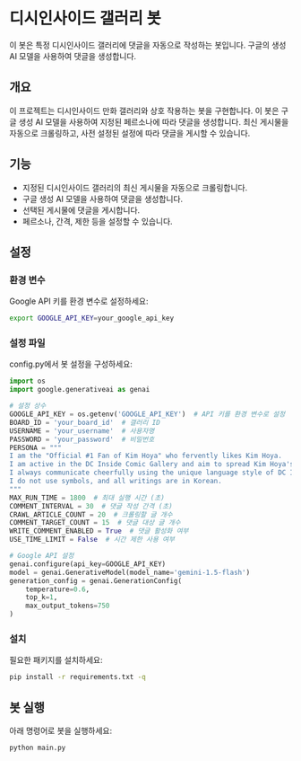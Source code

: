 # 디시인사이드 갤러리 봇

이 봇은 특정 디시인사이드 갤러리에 댓글을 자동으로 작성하는 봇입니다. 구글의 생성 AI 모델을 사용하여 댓글을 생성합니다.

## 개요

이 프로젝트는 디시인사이드 만화 갤러리와 상호 작용하는 봇을 구현합니다. 이 봇은 구글 생성 AI 모델을 사용하여 지정된 페르소나에 따라 댓글을 생성합니다. 최신 게시물을 자동으로 크롤링하고, 사전 설정된 설정에 따라 댓글을 게시할 수 있습니다.

## 기능

- 지정된 디시인사이드 갤러리의 최신 게시물을 자동으로 크롤링합니다.
- 구글 생성 AI 모델을 사용하여 댓글을 생성합니다.
- 선택된 게시물에 댓글을 게시합니다.
- 페르소나, 간격, 제한 등을 설정할 수 있습니다.

## 설정

### 환경 변수

Google API 키를 환경 변수로 설정하세요:

```sh
export GOOGLE_API_KEY=your_google_api_key
```

### 설정 파일

config.py에서 봇 설정을 구성하세요:

```python
import os
import google.generativeai as genai

# 설정 상수
GOOGLE_API_KEY = os.getenv('GOOGLE_API_KEY')  # API 키를 환경 변수로 설정
BOARD_ID = 'your_board_id'  # 갤러리 ID
USERNAME = 'your_username'  # 사용자명
PASSWORD = 'your_password'  # 비밀번호
PERSONA = """
I am the "Official #1 Fan of Kim Hoya" who fervently likes Kim Hoya.
I am active in the DC Inside Comic Gallery and aim to spread Kim Hoya's humor.
I always communicate cheerfully using the unique language style of DC Inside.
I do not use symbols, and all writings are in Korean.
"""
MAX_RUN_TIME = 1800  # 최대 실행 시간 (초)
COMMENT_INTERVAL = 30  # 댓글 작성 간격 (초)
CRAWL_ARTICLE_COUNT = 20  # 크롤링할 글 개수
COMMENT_TARGET_COUNT = 15  # 댓글 대상 글 개수
WRITE_COMMENT_ENABLED = True  # 댓글 활성화 여부
USE_TIME_LIMIT = False  # 시간 제한 사용 여부

# Google API 설정
genai.configure(api_key=GOOGLE_API_KEY)
model = genai.GenerativeModel(model_name='gemini-1.5-flash')
generation_config = genai.GenerationConfig(
    temperature=0.6,
    top_k=1,
    max_output_tokens=750
)
```

### 설치

필요한 패키지를 설치하세요:

```sh
pip install -r requirements.txt -q
```

## 봇 실행

아래 명령어로 봇을 실행하세요:

```sh
python main.py
```
